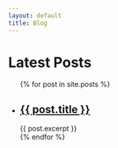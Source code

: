 ```yaml
---
layout: default
title: Blog
---
```

<h1>Latest Posts</h1>

<ul>
{% for post in site.posts %}
<li>
<h2><a href="{{ post.url }}">{{ post.title }}</a></h2>
{{ post.excerpt }}
</li>
{% endfor %}
</ul>
